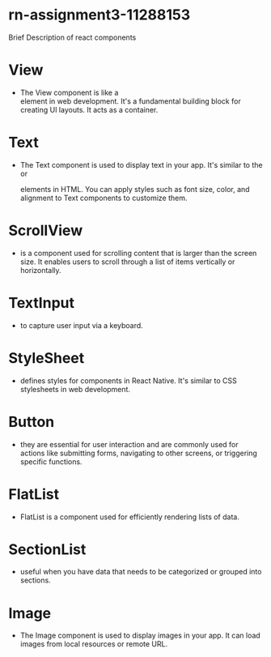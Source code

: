 # rn-assignment3-11288153

Brief Description of react components

# View

- The View component is like a <div> element in web development. It's a fundamental building block for creating UI layouts. It acts as a container.

# Text

- The Text component is used to display text in your app. It's similar to the <span> or <p> elements in HTML. You can apply styles such as font size, color, and alignment to Text components to customize them.

# ScrollView

- is a component used for scrolling content that is larger than the screen size. It enables users to scroll through a list of items vertically or horizontally.

# TextInput

- to capture user input via a keyboard.

# StyleSheet

- defines styles for components in React Native. It's similar to CSS stylesheets in web development.

# Button

- they are essential for user interaction and are commonly used for actions like submitting forms, navigating to other screens, or triggering specific functions.

# FlatList

- FlatList is a component used for efficiently rendering lists of data.

# SectionList

- useful when you have data that needs to be categorized or grouped into sections.

# Image

- The Image component is used to display images in your app. It can load images from local resources or remote URL.

